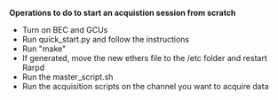 **Operations to do to start an acquistion session from scratch**

* Turn on BEC and GCUs
* Run quick_start.py and follow the instructions
* Run "make"
* If generated, move the new ethers file to the /etc folder and restart Rarpd
* Run the master_script.sh
* Run the acquisition scripts on the channel you want to acquire data 
